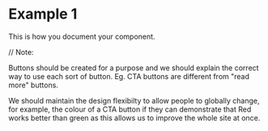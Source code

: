 # Example 1

This is how you document your component.


// Note:

Buttons should be created for a purpose and we should explain the correct way to use each sort of button. Eg. CTA buttons are different from "read more" buttons. 

We should maintain the design flexibilty to allow people to globally change, for example, the colour of a CTA button if they can demonstrate that Red works better than green as this allows us to improve the whole site at once.